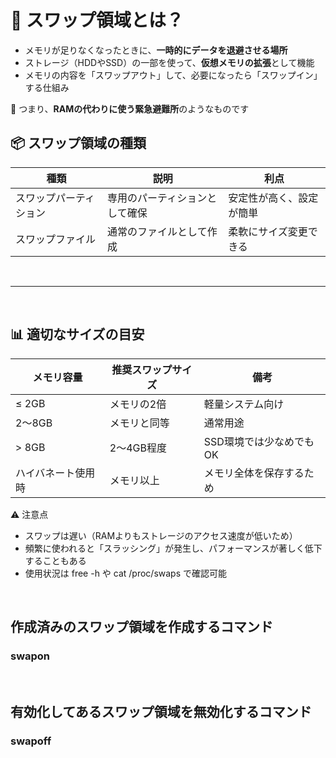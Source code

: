 # 🧭 スワップ領域とは？

-   メモリが足りなくなったときに、**一時的にデータを退避させる場所**
-   ストレージ（HDDやSSD）の一部を使って、**仮想メモリの拡張**として機能
-   メモリの内容を「スワップアウト」して、必要になったら「スワップイン」する仕組み

📌 つまり、**RAMの代わりに使う緊急避難所**のようなものです

## 📦 スワップ領域の種類

| 種類 | 説明 | 利点 |
|-------------|------------|-------------|
| スワップパーティション | 専用のパーティションとして確保 | 安定性が高く、設定が簡単 |
| スワップファイル | 通常のファイルとして作成 | 柔軟にサイズ変更できる |

<br>

-----------------------------

<br>

## 📊 適切なサイズの目安

| メモリ容量 | 推奨スワップサイズ | 備考 | 
|----------|-----------|----------|
| ≤ 2GB | メモリの2倍 | 軽量システム向け | 
| 2〜8GB | メモリと同等 | 通常用途 | 
| > 8GB | 2〜4GB程度 | SSD環境では少なめでもOK | 
| ハイバネート使用時 | メモリ以上 | メモリ全体を保存するため | 



⚠ 注意点
- スワップは遅い（RAMよりもストレージのアクセス速度が低いため）
- 頻繁に使われると「スラッシング」が発生し、パフォーマンスが著しく低下することもある
- 使用状況は free -h や cat /proc/swaps で確認可能

<br>

## 作成済みのスワップ領域を作成するコマンド

### swapon

<br>

## 有効化してあるスワップ領域を無効化するコマンド

### swapoff

